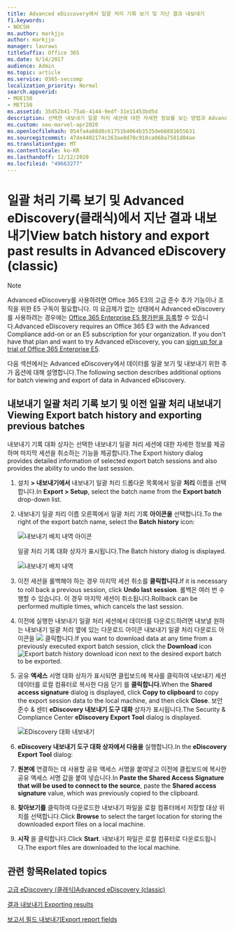 ```yaml
---
title: Advanced eDiscovery에서 일괄 처리 기록 보기 및 지난 결과 내보내기
f1.keywords:
- NOCSH
ms.author: markjjo
author: markjjo
manager: laurawi
titleSuffix: Office 365
ms.date: 9/14/2017
audience: Admin
ms.topic: article
ms.service: O365-seccomp
localization_priority: Normal
search.appverid:
- MOE150
- MET150
ms.assetid: 35d52b41-75ab-4144-9edf-31e11453bd5d
description: 선택한 내보내기 일괄 처리 세션에 대한 자세한 정보를 보는 방법과 Advanced eDiscovery에서 마지막 내보내기 세션을 취소하는 방법에 대해 자세히 알아보습니다.
ms.custom: seo-marvel-apr2020
ms.openlocfilehash: 054fa4a88d8c61751b4064b3535de66881655631
ms.sourcegitcommit: 47de4402174c263ae8d70c910ca068a7581d04ae
ms.translationtype: MT
ms.contentlocale: ko-KR
ms.lasthandoff: 12/12/2020
ms.locfileid: "49663277"
---
```

# <a name="view-batch-history-and-export-past-results-in-advanced-ediscovery-classic"></a><span data-ttu-id="dfa2b-103">일괄 처리 기록 보기 및 Advanced eDiscovery(클래식)에서 지난 결과 내보내기</span><span class="sxs-lookup"><span data-stu-id="dfa2b-103">View batch history and export past results in Advanced eDiscovery (classic)</span></span>

> [!NOTE]
> <span data-ttu-id="dfa2b-p101">Advanced eDiscovery를 사용하려면 Office 365 E3의 고급 준수 추가 기능이나 조직을 위한 E5 구독이 필요합니다. 이 요금제가 없는 상태에서 Advanced eDiscovery를 사용하려는 경우에는 [Office 365 Enterprise E5 평가판을 등록](https://go.microsoft.com/fwlink/p/?LinkID=698279)할 수 있습니다.</span><span class="sxs-lookup"><span data-stu-id="dfa2b-p101">Advanced eDiscovery requires an Office 365 E3 with the Advanced Compliance add-on or an E5 subscription for your organization. If you don't have that plan and want to try Advanced eDiscovery, you can [sign up for a trial of Office 365 Enterprise E5](https://go.microsoft.com/fwlink/p/?LinkID=698279).</span></span> 
  
<span data-ttu-id="dfa2b-106">다음 섹션에서는 Advanced eDiscovery에서 데이터를 일괄 보기 및 내보내기 위한 추가 옵션에 대해 설명합니다.</span><span class="sxs-lookup"><span data-stu-id="dfa2b-106">The following section describes additional options for batch viewing and export of data in Advanced eDiscovery.</span></span> 
  
## <a name="viewing-export-batch-history-and-exporting-previous-batches"></a><span data-ttu-id="dfa2b-107">내보내기 일괄 처리 기록 보기 및 이전 일괄 처리 내보내기</span><span class="sxs-lookup"><span data-stu-id="dfa2b-107">Viewing Export batch history and exporting previous batches</span></span>

<span data-ttu-id="dfa2b-108">내보내기 기록 대화 상자는 선택한 내보내기 일괄 처리 세션에 대한 자세한 정보를 제공하며 마지막 세션을 취소하는 기능을 제공합니다.</span><span class="sxs-lookup"><span data-stu-id="dfa2b-108">The Export history dialog provides detailed information of selected export batch sessions and also provides the ability to undo the last session.</span></span>
  
1. <span data-ttu-id="dfa2b-109">설치 **\> 내보내기에서** 내보내기 일괄 처리 드롭다운 목록에서 일괄 **처리** 이름을 선택합니다.</span><span class="sxs-lookup"><span data-stu-id="dfa2b-109">In **Export \> Setup**, select the batch name from the **Export batch** drop-down list.</span></span> 
    
2. <span data-ttu-id="dfa2b-110">내보내기 일괄 처리 이름 오른쪽에서 일괄 처리 기록 **아이콘을** 선택합니다.</span><span class="sxs-lookup"><span data-stu-id="dfa2b-110">To the right of the export batch name, select the **Batch history** icon:</span></span> 
    
    ![내보내기 배치 내역 아이콘](../media/a14f6ef9-0c3c-4851-b65d-9380f2d8a38a.gif)
  
    <span data-ttu-id="dfa2b-112">일괄 처리 기록 대화 상자가 표시됩니다.</span><span class="sxs-lookup"><span data-stu-id="dfa2b-112">The Batch history dialog is displayed.</span></span>
    
    ![내보내기 배치 내역](../media/04c5b75c-348c-491d-b4fe-716659333890.png)
  
3. <span data-ttu-id="dfa2b-114">이전 세션을 롤백해야 하는 경우 마지막 세션 취소를 **클릭합니다.**</span><span class="sxs-lookup"><span data-stu-id="dfa2b-114">If it is necessary to roll back a previous session, click **Undo last session**.</span></span> <span data-ttu-id="dfa2b-115">롤백은 여러 번 수행할 수 있습니다. 이 경우 마지막 세션이 취소됩니다.</span><span class="sxs-lookup"><span data-stu-id="dfa2b-115">Rollback can be performed multiple times, which cancels the last session.</span></span>
    
4. <span data-ttu-id="dfa2b-116">이전에 실행한 내보내기 일괄 처리 세션에서 데이터를 다운로드하려면  내보낼 원하는 내보내기 일괄 처리 옆에 있는 다운로드 아이콘 내보내기 일괄 처리 다운로드 아이콘을 ![ ](../media/de69b920-a6ac-4ddb-b93e-e1cc5888e6c4.gif) 클릭합니다.</span><span class="sxs-lookup"><span data-stu-id="dfa2b-116">If you want to download data at any time from a previously executed export batch session, click the **Download** icon ![Export batch history download icon](../media/de69b920-a6ac-4ddb-b93e-e1cc5888e6c4.gif) next to the desired export batch to be exported.</span></span> 
    
5. <span data-ttu-id="dfa2b-117">공유 **액세스** 서명 대화 상자가  표시되면 클립보드에 복사를 클릭하여 내보내기 세션 데이터를 로컬 컴퓨터로 복사한 다음 닫기 를 **클릭합니다.**</span><span class="sxs-lookup"><span data-stu-id="dfa2b-117">When the **Shared access signature** dialog is displayed, click **Copy to clipboard** to copy the export session data to the local machine, and then click **Close**.</span></span> <span data-ttu-id="dfa2b-118">보안 준수 &amp; 센터 **eDiscovery 내보내기 도구 대화** 상자가 표시됩니다.</span><span class="sxs-lookup"><span data-stu-id="dfa2b-118">The Security &amp; Compliance Center **eDiscovery Export Tool** dialog is displayed.</span></span> 
    
    ![EDiscovery 대화 내보내기](../media/01f79d2d-6da0-45e6-9c6f-ab12347572cb.gif)
  
6. <span data-ttu-id="dfa2b-120">**eDiscovery 내보내기 도구 대화 상자에서 다음을** 실행합니다.</span><span class="sxs-lookup"><span data-stu-id="dfa2b-120">In the **eDiscovery Export Tool** dialog:</span></span> 
    
1. <span data-ttu-id="dfa2b-121">**원본에** 연결하는 데 사용할 공유 액세스 서명을 붙여넣고  이전에 클립보드에 복사한 공유 액세스 서명 값을 붙여 넣습니다.</span><span class="sxs-lookup"><span data-stu-id="dfa2b-121">In **Paste the Shared Access Signature that will be used to connect to the source**, paste the **Shared access signature** value, which was previously copied to the clipboard.</span></span> 
    
2. <span data-ttu-id="dfa2b-122">**찾아보기를** 클릭하여 다운로드한 내보내기 파일을 로컬 컴퓨터에서 저장할 대상 위치를 선택합니다.</span><span class="sxs-lookup"><span data-stu-id="dfa2b-122">Click **Browse** to select the target location for storing the downloaded export files on a local machine.</span></span> 
    
3. <span data-ttu-id="dfa2b-123">**시작** 을 클릭합니다.</span><span class="sxs-lookup"><span data-stu-id="dfa2b-123">Click **Start**.</span></span> <span data-ttu-id="dfa2b-124">내보내기 파일은 로컬 컴퓨터로 다운로드됩니다.</span><span class="sxs-lookup"><span data-stu-id="dfa2b-124">The export files are downloaded to the local machine.</span></span> 
    
## <a name="related-topics"></a><span data-ttu-id="dfa2b-125">관련 항목</span><span class="sxs-lookup"><span data-stu-id="dfa2b-125">Related topics</span></span>

[<span data-ttu-id="dfa2b-126">고급 eDiscovery (클래식)</span><span class="sxs-lookup"><span data-stu-id="dfa2b-126">Advanced eDiscovery (classic)</span></span>](office-365-advanced-ediscovery.md)
  
[<span data-ttu-id="dfa2b-127">결과 내보내기 </span><span class="sxs-lookup"><span data-stu-id="dfa2b-127">Exporting results </span></span>](export-results-in-advanced-ediscovery.md)

[<span data-ttu-id="dfa2b-128">보고서 필드 내보내기</span><span class="sxs-lookup"><span data-stu-id="dfa2b-128">Export report fields</span></span>](export-report-fields-in-advanced-ediscovery.md)

